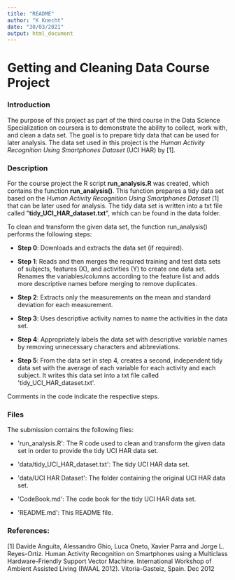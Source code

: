 ```yaml
---
title: "README"
author: "K Knecht"
date: "30/03/2021"
output: html_document
---
```


# Getting and Cleaning Data Course Project

### Introduction
The purpose of this project as part of the third course in the Data Science Specialization on coursera is to demonstrate the ability to collect, work with, and clean a data set. The goal is to prepare tidy data that can be used for later analysis. The data set used in this project is the *Human Activity Recognition Using Smartphones Dataset* (UCI HAR) by [1]. 

### Description
For the course project the R script **run_analysis.R** was created, which contains the function **run_analysis()**. This function prepares a tidy data set based on the *Human Activity Recognition Using Smartphones Dataset* [1] that can be later used for analysis. The tidy data set is written into a txt file called "**tidy_UCI_HAR_dataset.txt**", which can be found in the data folder.

To clean and transform the given data set, the function run_analysis() performs the following steps:

* **Step 0**: Downloads and extracts the data set (if required).

* **Step 1**: Reads and then merges the required training and test data sets of subjects, features (X), and activities (Y) to create one data set. Renames the variables/columns according to the feature list and adds more descriptive names before merging to remove duplicates.

* **Step 2**: Extracts only the measurements on the mean and standard deviation for each measurement. 

* **Step 3**: Uses descriptive activity names to name the activities in the data set.

* **Step 4**: Appropriately labels the data set with descriptive variable names by removing unnecessary characters and abbreviations. 

* **Step 5**: From the data set in step 4, creates a second, independent tidy data set with the average of each variable for each activity and each subject. It writes this data set into a txt file called 'tidy_UCI_HAR_dataset.txt'.

Comments in the code indicate the respective steps.

### Files
The submission contains the following files:

* 'run_analysis.R': The R code used to clean and transform the given data set in order to provide the tidy UCI HAR data set.

* 'data/tidy_UCI_HAR_dataset.txt': The tidy UCI HAR data set.

* 'data/UCI HAR Dataset': The folder containing the original UCI HAR data set.

* 'CodeBook.md': The code book for the tidy UCI HAR data set.

* 'README.md': This README file.


### References:

[1] Davide Anguita, Alessandro Ghio, Luca Oneto, Xavier Parra and Jorge L. Reyes-Ortiz. Human Activity Recognition on Smartphones using a Multiclass Hardware-Friendly Support Vector Machine. International Workshop of Ambient Assisted Living (IWAAL 2012). Vitoria-Gasteiz, Spain. Dec 2012
